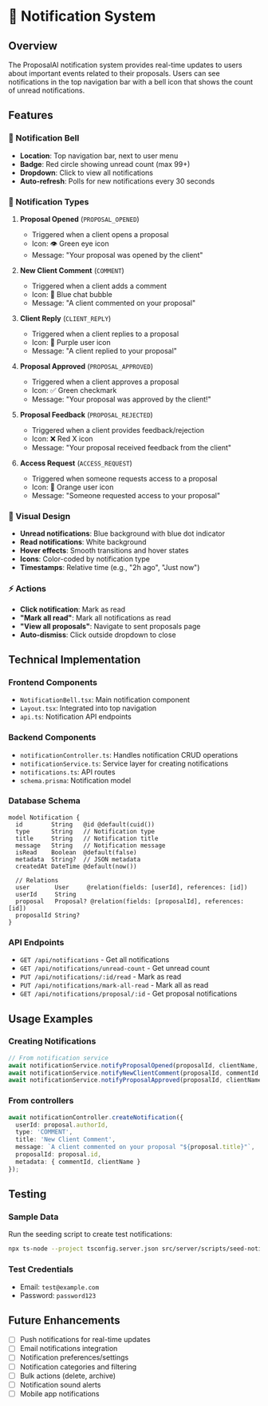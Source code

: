 # 🔔 Notification System

## Overview

The ProposalAI notification system provides real-time updates to users about important events related to their proposals. Users can see notifications in the top navigation bar with a bell icon that shows the count of unread notifications.

## Features

### 📱 Notification Bell
- **Location**: Top navigation bar, next to user menu
- **Badge**: Red circle showing unread count (max 99+)
- **Dropdown**: Click to view all notifications
- **Auto-refresh**: Polls for new notifications every 30 seconds

### 🔔 Notification Types

1. **Proposal Opened** (`PROPOSAL_OPENED`)
   - Triggered when a client opens a proposal
   - Icon: 👁️ Green eye icon
   - Message: "Your proposal was opened by the client"

2. **New Client Comment** (`COMMENT`)
   - Triggered when a client adds a comment
   - Icon: 💬 Blue chat bubble
   - Message: "A client commented on your proposal"

3. **Client Reply** (`CLIENT_REPLY`)
   - Triggered when a client replies to a proposal
   - Icon: 👤 Purple user icon
   - Message: "A client replied to your proposal"

4. **Proposal Approved** (`PROPOSAL_APPROVED`)
   - Triggered when a client approves a proposal
   - Icon: ✅ Green checkmark
   - Message: "Your proposal was approved by the client!"

5. **Proposal Feedback** (`PROPOSAL_REJECTED`)
   - Triggered when a client provides feedback/rejection
   - Icon: ❌ Red X icon
   - Message: "Your proposal received feedback from the client"

6. **Access Request** (`ACCESS_REQUEST`)
   - Triggered when someone requests access to a proposal
   - Icon: 👤 Orange user icon
   - Message: "Someone requested access to your proposal"

### 🎨 Visual Design

- **Unread notifications**: Blue background with blue dot indicator
- **Read notifications**: White background
- **Hover effects**: Smooth transitions and hover states
- **Icons**: Color-coded by notification type
- **Timestamps**: Relative time (e.g., "2h ago", "Just now")

### ⚡ Actions

- **Click notification**: Mark as read
- **"Mark all read"**: Mark all notifications as read
- **"View all proposals"**: Navigate to sent proposals page
- **Auto-dismiss**: Click outside dropdown to close

## Technical Implementation

### Frontend Components

- `NotificationBell.tsx`: Main notification component
- `Layout.tsx`: Integrated into top navigation
- `api.ts`: Notification API endpoints

### Backend Components

- `notificationController.ts`: Handles notification CRUD operations
- `notificationService.ts`: Service layer for creating notifications
- `notifications.ts`: API routes
- `schema.prisma`: Notification model

### Database Schema

```prisma
model Notification {
  id        String   @id @default(cuid())
  type      String   // Notification type
  title     String   // Notification title
  message   String   // Notification message
  isRead    Boolean  @default(false)
  metadata  String?  // JSON metadata
  createdAt DateTime @default(now())

  // Relations
  user       User     @relation(fields: [userId], references: [id])
  userId     String
  proposal   Proposal? @relation(fields: [proposalId], references: [id])
  proposalId String?
}
```

### API Endpoints

- `GET /api/notifications` - Get all notifications
- `GET /api/notifications/unread-count` - Get unread count
- `PUT /api/notifications/:id/read` - Mark as read
- `PUT /api/notifications/mark-all-read` - Mark all as read
- `GET /api/notifications/proposal/:id` - Get proposal notifications

## Usage Examples

### Creating Notifications

```typescript
// From notification service
await notificationService.notifyProposalOpened(proposalId, clientName, clientEmail);
await notificationService.notifyNewClientComment(proposalId, commentId, clientName, commentContent);
await notificationService.notifyProposalApproved(proposalId, clientName, comment);
```

### From controllers
```typescript
await notificationController.createNotification({
  userId: proposal.authorId,
  type: 'COMMENT',
  title: 'New Client Comment',
  message: `A client commented on your proposal "${proposal.title}"`,
  proposalId: proposal.id,
  metadata: { commentId, clientName }
});
```

## Testing

### Sample Data
Run the seeding script to create test notifications:
```bash
npx ts-node --project tsconfig.server.json src/server/scripts/seed-notifications.ts
```

### Test Credentials
- Email: `test@example.com`
- Password: `password123`

## Future Enhancements

- [ ] Push notifications for real-time updates
- [ ] Email notifications integration
- [ ] Notification preferences/settings
- [ ] Notification categories and filtering
- [ ] Bulk actions (delete, archive)
- [ ] Notification sound alerts
- [ ] Mobile app notifications 